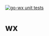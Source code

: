 [![go-wx unit tests](https://github.com/go-wx/wx/actions/workflows/testing.yaml/badge.svg)](https://github.com/go-wx/wx/actions/workflows/testing.yaml)

# wx